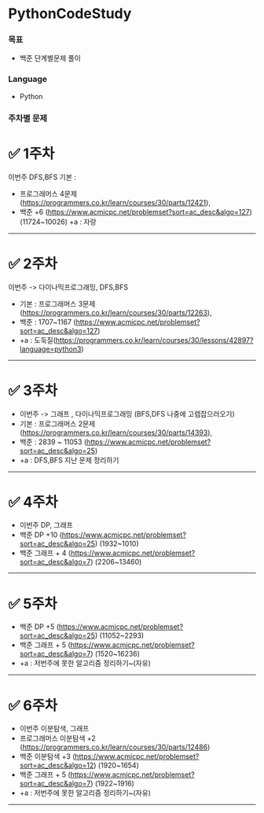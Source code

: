 # PythonCodeStudy

### 목표

- 백준 단계별문제 풀이

### Language

- Python

### 주차별 문제

# ✅ 1주차

이번주 DFS,BFS 기본 :

- 프로그래머스 4문제 (https://programmers.co.kr/learn/courses/30/parts/12421),
- 백준 +6 (https://www.acmicpc.net/problemset?sort=ac_desc&algo=127) (11724~10026) +a : 자랑

---

# ✅ 2주차

이번주 -> 다이나믹프로그래밍, DFS,BFS

- 기본 : 프로그래머스 3문제(https://programmers.co.kr/learn/courses/30/parts/12263),
- 백준 : 1707~1167 (https://www.acmicpc.net/problemset?sort=ac_desc&algo=127)
- +a : 도둑질(https://programmers.co.kr/learn/courses/30/lessons/42897?language=python3)

---

# ✅ 3주차

- 이번주 -> 그래프 , 다이나믹프로그래밍 (BFS,DFS 나중에 고렙잡으러오기)
- 기본 : 프로그래머스 2문제(https://programmers.co.kr/learn/courses/30/parts/14393),
- 백준 : 2839 ~ 11053 (https://www.acmicpc.net/problemset?sort=ac_desc&algo=25)
- +a : DFS,BFS 지난 문제 정리하기

---

# ✅ 4주차

- 이번주 DP, 그래프
- 백준 DP +10 (https://www.acmicpc.net/problemset?sort=ac_desc&algo=25) (1932~1010)
- 백준 그래프 + 4 (https://www.acmicpc.net/problemset?sort=ac_desc&algo=7) (2206~13460)

---

# ✅ 5주차

- 백준 DP +5 (https://www.acmicpc.net/problemset?sort=ac_desc&algo=25) (11052~2293)
- 백준 그래프 + 5 (https://www.acmicpc.net/problemset?sort=ac_desc&algo=7) (1520~16236)
- +a : 저번주에 못한 알고리즘 정리하기~(자유)

---

# ✅ 6주차

- 이번주 이분탐색, 그래프
- 프로그래머스 이분탐색 +2 (https://programmers.co.kr/learn/courses/30/parts/12486)
- 백준 이분탐색 +3 (https://www.acmicpc.net/problemset?sort=ac_desc&algo=12) (1920~1654)
- 백준 그래프 + 5 (https://www.acmicpc.net/problemset?sort=ac_desc&algo=7) (1922~1916)
- +a : 저번주에 못한 알고리즘 정리하기~(자유)

---